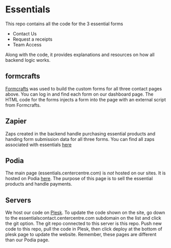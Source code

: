 # Essentials 

This repo contains all the code for the 3 essential forms
- Contact Us
- Request a receipts
- Team Access

Along with the code, it provides explanations and resources on how all backend logic works.

## formcrafts
[Formcrafts](https://formcrafts.com/dashboard/forms) was used to build the custom forms for all three contact pages above. You can log in and find each form on our dashboard page. The HTML code for the forms injects a form into the page with an external script from Formcrafts.

## Zapier
Zaps created in the backend handle purchasing essential products and handing form submission data for all three forms. You can find all zaps associated with essentials [here](https://zapier.com/app/zaps/folder/1804846)

## Podia
The main page (essentials.centercentre.com) is *not* hosted on our sites. It is hosted on Podia [here](https://app.podia.com/dashboard). The purpose of this page is to sell the essential products and handle payments.

## Servers
We host our code on [Plesk](https://dopractice.uie.com/smb/web/view). To update the code shown on the site, go down to the essentialscontact.centercentre.com subdomain on the list and click the git option. The git repo connected to this server is this repo. Push new code to this repo, pull the code in Plesk, then click deploy at the bottom of plesk page to update the website. Remember, these pages are different than our Podia page.
